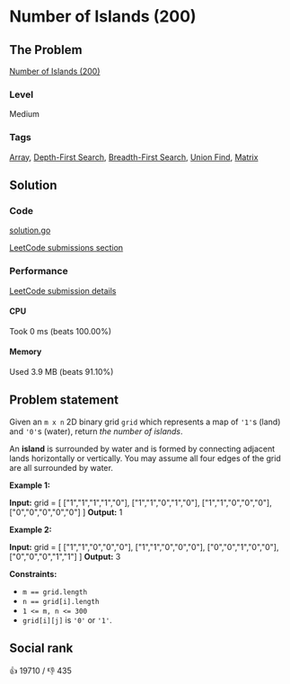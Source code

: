 # Number of Islands (200)

## The Problem

[Number of Islands (200)](https://leetcode.com/problems/number-of-islands)

### Level

Medium

### Tags

 [Array](https://leetcode.com/tag/array), [Depth-First Search](https://leetcode.com/tag/depth-first-search), [Breadth-First Search](https://leetcode.com/tag/breadth-first-search), [Union Find](https://leetcode.com/tag/union-find), [Matrix](https://leetcode.com/tag/matrix)

## Solution

### Code

[solution.go](solution.go)

[LeetCode submissions section](https://leetcode.com/problems/number-of-islands/submissions/934124999/)

### Performance

[LeetCode submission details](https://leetcode.com/submissions/detail/934124999/)

#### CPU

Took 0 ms (beats 100.00%)

#### Memory

Used 3.9 MB (beats 91.10%)

## Problem statement

Given an `m x n` 2D binary grid `grid` which represents a map of `'1'`s (land) and `'0'`s (water), return _the number of islands_.

An **island** is surrounded by water and is formed by connecting adjacent lands horizontally or vertically. You may assume all four edges of the grid are all surrounded by water.

**Example 1:**


**Input:** grid = [
  ["1","1","1","1","0"],
  ["1","1","0","1","0"],
  ["1","1","0","0","0"],
  ["0","0","0","0","0"]
]
**Output:** 1

**Example 2:**


**Input:** grid = [
  ["1","1","0","0","0"],
  ["1","1","0","0","0"],
  ["0","0","1","0","0"],
  ["0","0","0","1","1"]
]
**Output:** 3

**Constraints:**

* `m == grid.length`
* `n == grid[i].length`
* `1 <= m, n <= 300`
* `grid[i][j]` is `'0'` or `'1'`.

## Social rank

:thumbsup: 19710 / :thumbsdown: 435
